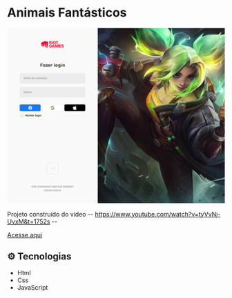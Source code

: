 # Animais Fantásticos

![preview](/images/rafaluckk.github.io_screenLol_.png)


Projeto construído do vídeo -- https://www.youtube.com/watch?v=tyVvNj-UvxM&t=1752s --

<a href="https://rafaluckk.github.io/screenLol/">Acesse aqui</a>




## ⚙ Tecnologias

- Html
- Css
- JavaScript


<br>
